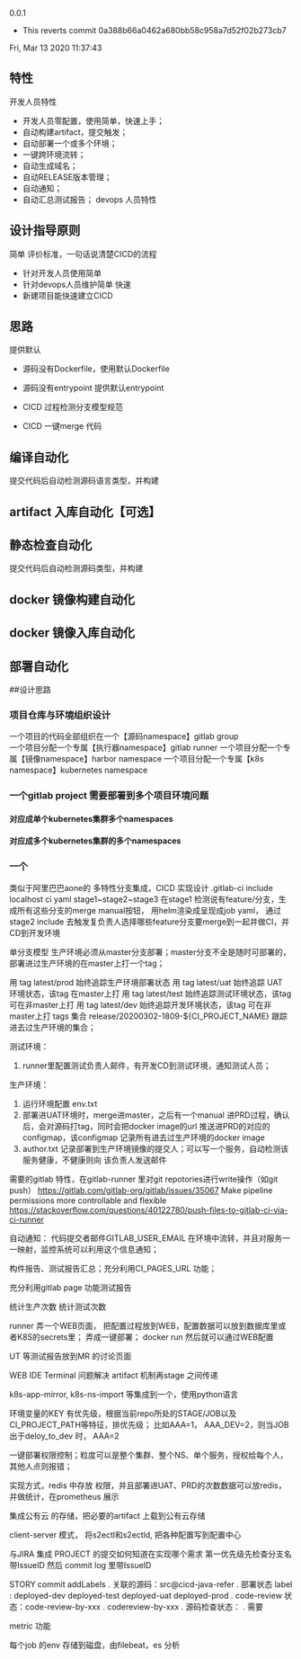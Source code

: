 0.0.1

  - This reverts commit 0a388b66a0462a680bb58c958a7d52f02b273cb7

Fri, Mar 13 2020 11:37:43  

## 特性

开发人员特性
* 开发人员零配置，使用简单，快速上手；
* 自动构建artifact，提交触发；
* 自动部署一个或多个环境；
* 一键跨环境流转；
* 自动生成域名；
* 自动RELEASE版本管理；
* 自动通知；
* 自动汇总测试报告；
devops 人员特性


## 设计指导原则
简单
评价标准，一句话说清楚CICD的流程
* 针对开发人员使用简单
* 针对devops人员维护简单
快速
* 新建项目能快速建立CICD

## 思路
提供默认
*  源码没有Dockerfile，使用默认Dockerfile
*  源码没有entrypoint 提供默认entrypoint

* CICD 过程检测分支模型规范
* CICD 一键merge 代码
## 编译自动化
提交代码后自动检测源码语言类型，并构建

## artifact 入库自动化【可选】

## 静态检查自动化
提交代码后自动检测源码类型，并构建

## docker 镜像构建自动化

## docker 镜像入库自动化

## 部署自动化


##设计思路
### 项目仓库与环境组织设计
一个项目的代码全部组织在一个【源码namespace】gitlab group  
一个项目分配一个专属【执行器namespace】gitlab runner
一个项目分配一个专属【镜像namespace】harbor namespace
一个项目分配一个专属【k8s namespace】kubernetes namespace

### 一个gitlab project 需要部署到多个项目环境问题

#### 对应成单个kubernetes集群多个namespaces

#### 对应成多个kubernetes集群的多个namespaces



### 一个

类似于阿里巴巴aone的
多特性分支集成，CICD 实现设计
.gitlab-ci include localhost ci yaml
stage1~stage2~stage3
在stage1 检测说有feature/分支，生成所有这些分支的merge manual按钮，
用helm渲染成呈现成job yaml，
通过stage2 include 去触发复负责人选择哪些feature分支要merge到一起并做CI，并CD到开发环境


单分支模型
生产环境必须从master分支部署；master分支不全是随时可部署的，部署进过生产环境的在master上打一个tag；

用 tag latest/prod 始终追踪生产环境部署状态
用 tag latest/uat 始终追踪 UAT 环境状态，该tag 在master上打
用 tag latest/test 始终追踪测试环境状态，该tag 可在非master上打
用 tag latest/dev  始终追踪开发环境状态，该tag 可在非master上打
tags 集合 release/20200302-1809-${CI_PROJECT_NAME} 跟踪进去过生产环境的集合；


测试环境：
1.  runner里配置测试负责人邮件，有开发CD到测试环境，通知测试人员；



生产环境：
1. 运行环境配置 env.txt 
2. 部署进UAT环境时，merge进master，之后有一个manual 进PRD过程，确认后，会对源码打tag，同时会把docker image的url 推送进PRD的对应的configmap，该configmap
记录所有进去过生产环境的docker image
3. author.txt 记录部署到生产环境镜像的提交人；可以写一个服务，自动检测该服务健康，不健康则向
该负责人发送邮件



需要的gitlab 特性，在gitlab-runner 里对git repotories进行write操作（如git push）
https://gitlab.com/gitlab-org/gitlab/issues/35067 Make pipeline permissions more controllable and flexible
https://stackoverflow.com/questions/40122780/push-files-to-gitlab-ci-via-ci-runner


自动通知：
代码提交者邮件GITLAB_USER_EMAIL 在环境中流转，并且对服务一一映射，监控系统可以利用这个信息通知；

构件报告、测试报告汇总；充分利用CI_PAGES_URL 功能；

充分利用gitlab page 功能测试报告

统计生产次数
统计测试次数


runner 弄一个WEB页面，
把配置过程放到WEB，配置数据可以放到数据库里或者K8S的secrets里；
弄成一键部署；
docker run
然后就可以通过WEB配置

UT 等测试报告放到MR 的讨论页面

WEB IDE Terminal 问题解决
artifact 机制再stage 之间传递

k8s-app-mirror, k8s-ns-import 等集成到一个，使用python语言

环境变量的KEY 有优先级，根据当前repo所处的STAGE/JOB以及CI_PROJECT_PATH等特征，排优先级；
比如AAA=1， AAA_DEV=2，则当JOB出于deloy_to_dev 时， AAA=2


一键部署权限控制；粒度可以是整个集群、整个NS、单个服务，授权给每个人，其他人点则报错；

实现方式，redis 中存放 权限，并且部署进UAT、PRD的次数数据可以放redis，
并做统计，在prometheus 展示

集成公有云 的存储，把必要的artifact 上载到公有云存储

client-server 模式，
将s2ectl和s2ectld, 把各种配置写到配置中心


与JIRA 集成
PROJECT 的提交如何知道在实现哪个需求
第一优先级先检查分支名带IssueID
然后 commit log 里带IssueID

STORY 
    commit
    addLabels
    . 关联的源码：src@cicd-java-refer
    . 部署状态 label : deployed-dev deployed-test deployed-uat deployed-prod
    . code-review 状态：code-review-by-xxx
    . codereview-by-xxx
    . 源码检查状态：
    . 需要
 
metric 功能

每个job 的env 存储到磁盘，由filebeat，es 分析